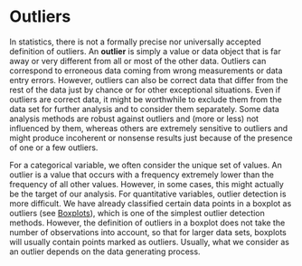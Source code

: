 # Outliers

In statistics, there is not a formally precise nor universally accepted definition of outliers. An **outlier** is simply a value or data object that is far away or very different from all or most of the other data. Outliers can correspond to erroneous data coming from wrong measurements or data entry errors. However, outliers can also be correct data that differ from the rest of the data just by chance or for other exceptional situations. Even if outliers are correct data, it might be worthwhile to exclude them from the data set for further analysis and to consider them separately. Some data analysis methods are robust against outliers and (more or less) not influenced by them, whereas others are extremely sensitive to outliers and might produce incoherent or nonsense results just because of the presence of one or a few outliers. 

For a categorical variable, we often consider the unique set of values. An outlier is a value that occurs with a frequency extremely lower than the frequency of all other values. However, in some cases, this might actually be the target of our analysis.
For quantitative variables, outlier detection is more difficult. We have already classified certain data points in a boxplot as outliers (see [Boxplots](../01_eda/visualization.html#boxplots)), which is one of the simplest outlier detection methods. However, the definition of outliers in a boxplot does not take the number of observations into account, so that for larger data sets, boxplots will usually contain points marked as outliers. Usually, what we consider as an outlier depends on the data generating process.